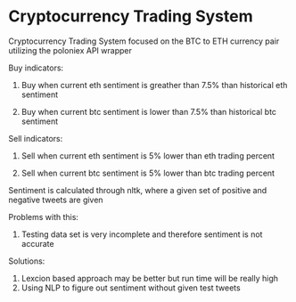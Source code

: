 # Cryptocurrency Trading System
Cryptocurrency Trading System focused on the BTC to ETH currency pair utilizing the poloniex API wrapper

Buy indicators: 

   1. Buy when current eth sentiment is greather than 7.5% than historical eth sentiment
   
   2. Buy when current btc sentiment is lower than 7.5% than historical btc sentiment

Sell indicators:
   1. Sell when current eth sentiment is 5% lower than eth trading percent
   
   2. Sell when current btc sentiment is 5% lower than btc trading percent


Sentiment is calculated through nltk, where a given set of positive and negative tweets are given

Problems with this: 
1. Testing data set is very incomplete and therefore sentiment is not accurate

Solutions:
1. Lexcion based approach may be better but run time will be really high 
2. Using NLP to figure out sentiment without given test tweets
